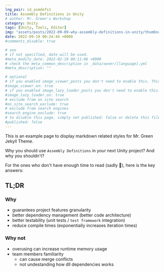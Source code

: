 ```yaml
---
lng_pair: id_asmdefs1
title: Assembly Definitions in Unity
# author: Mr. Green's Workshop
category: Unity
tags: [Unity, Tools, Editor]
img: "assets/posts/2022-09-09-why-assembly-definitions-in-unity/thumbnail.png"
date: 2022-09-10 00:24:44 +0000
#comments_disable: true

# seo
# if not specified, date will be used.
#meta_modify_date: 2022-02-10 08:11:06 +0900
# check the meta_common_description in _data/owner/[language].yml
#meta_description: ""

# optional
# if you enabled image_viewer_posts you don't need to enable this. This is only if image_viewer_posts = false
#image_viewer_on: true
# if you enabled image_lazy_loader_posts you don't need to enable this. This is only if image_lazy_loader_posts = false
#image_lazy_loader_on: true
# exclude from on site search
#on_site_search_exclude: true
# exclude from search engines
#search_engine_exclude: true
# to disable this page, simply set published: false or delete this file
#published: false
---
```


<!-- outline-start -->

This is an example page to display markdown related styles for Mr. Green Jekyll Theme.

<!-- outline-end -->

Why you should use `Assembly Definitions` in your next Unity project? And why you shouldn't? 

For the ones who don't have enough time to read (sadly 🙁), here is the key answers:

## TL;DR

### Why
- guarantees project features granularity
- better dependency management (better code architecture)
- better testability (unit tests / `test framework` integration)
- reduce compile times (exponentially increases iteration times)

### Why not
- overusing can increase runtime memory usage
- team members familiarity
    - can cause merge conflicts
    - not undestanding how dll dependencies works